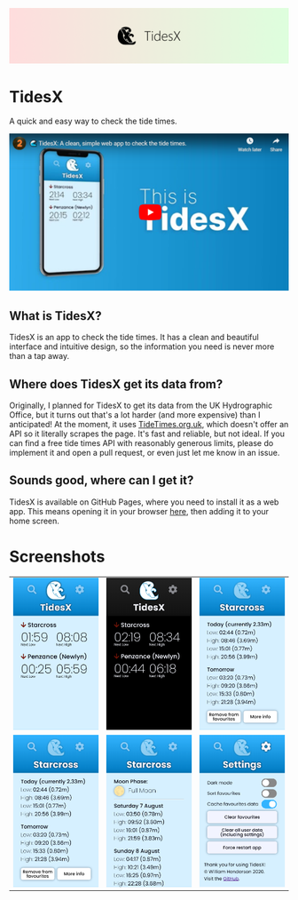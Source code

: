 ![TidesX Banner](images/banner.png)

# TidesX
A quick and easy way to check the tide times.

[<img src="images/trailer_thumbnail.png" width=600>](https://www.youtube.com/watch?v=vz3CJ-kDiPc)

## What is TidesX?
TidesX is an app to check the tide times. It has a clean and beautiful interface and intuitive design, so the information you need is never more than a tap away.

## Where does TidesX get its data from?
Originally, I planned for TidesX to get its data from the UK Hydrographic Office, but it turns out that's a lot harder (and more expensive) than I anticipated! At the moment, it uses [TideTimes.org.uk](https://tidetimes.org.uk), which doesn't offer an API so it literally scrapes the page. It's fast and reliable, but not ideal. If you can find a free tide times API with reasonably generous limits, please do implement it and open a pull request, or even just let me know in an issue.

## Sounds good, where can I get it?
TidesX is available on GitHub Pages, where you need to install it as a web app. This means opening it in your browser [here](https://w-henderson.github.io/TidesX), then adding it to your home screen.

# Screenshots
| | | |
|:-------------------------:|:-------------------------:|:-------------------------:|
|<img width="400" src="images/screenshots/homepage.png">  |  <img width="400" src="images/screenshots/darkmode.png">  |  <img width="400" src="images/screenshots/detail.png">|
|<img width="400" src="images/screenshots/detail.png">  |  <img width="400" src="images/screenshots/moreinfo.png">  |  <img width="400" src="images/screenshots/settings.png">|